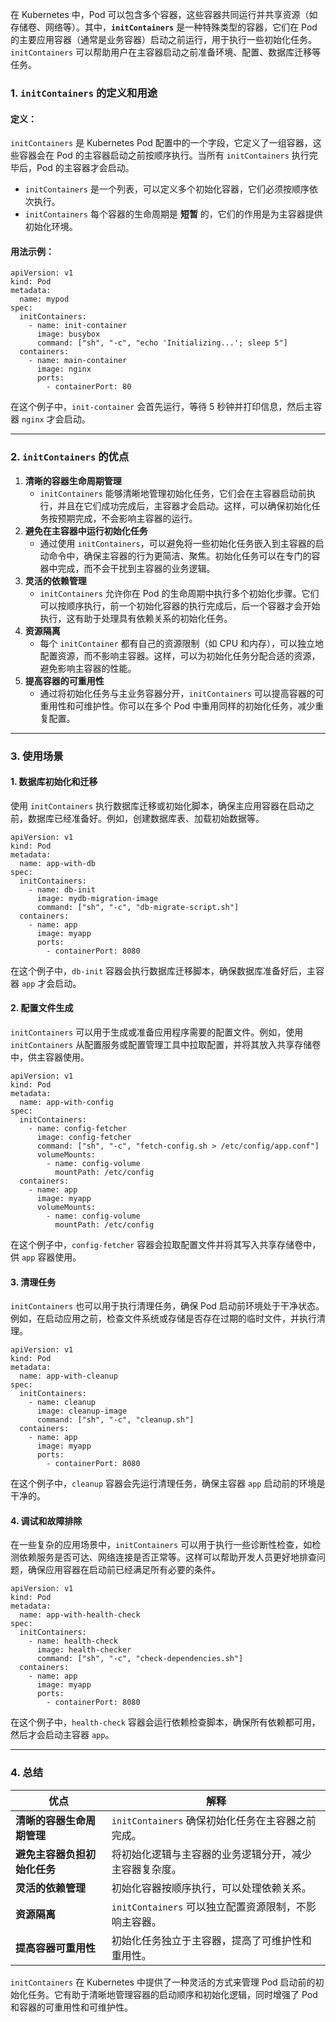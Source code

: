 在 Kubernetes 中，Pod 可以包含多个容器，这些容器共同运行并共享资源（如存储卷、网络等）。其中，**`initContainers`** 是一种特殊类型的容器，它们在 Pod 的主要应用容器（通常是业务容器）启动之前运行，用于执行一些初始化任务。`initContainers` 可以帮助用户在主容器启动之前准备环境、配置、数据库迁移等任务。

### **1. `initContainers` 的定义和用途**

#### **定义：**

`initContainers` 是 Kubernetes Pod 配置中的一个字段，它定义了一组容器，这些容器会在 Pod 的主容器启动之前按顺序执行。当所有 `initContainers` 执行完毕后，Pod 的主容器才会启动。

- `initContainers` 是一个列表，可以定义多个初始化容器，它们必须按顺序依次执行。
- `initContainers` 每个容器的生命周期是 **短暂** 的，它们的作用是为主容器提供初始化环境。

#### **用法示例：**

```
apiVersion: v1
kind: Pod
metadata:
  name: mypod
spec:
  initContainers:
    - name: init-container
      image: busybox
      command: ["sh", "-c", "echo 'Initializing...'; sleep 5"]
  containers:
    - name: main-container
      image: nginx
      ports:
        - containerPort: 80
```

在这个例子中，`init-container` 会首先运行，等待 5 秒钟并打印信息，然后主容器 `nginx` 才会启动。

------

### **2. `initContainers` 的优点**

1. **清晰的容器生命周期管理**
   - `initContainers` 能够清晰地管理初始化任务，它们会在主容器启动前执行，并且在它们成功完成后，主容器才会启动。这样，可以确保初始化任务按预期完成，不会影响主容器的运行。
2. **避免在主容器中运行初始化任务**
   - 通过使用 `initContainers`，可以避免将一些初始化任务嵌入到主容器的启动命令中，确保主容器的行为更简洁、聚焦。初始化任务可以在专门的容器中完成，而不会干扰到主容器的业务逻辑。
3. **灵活的依赖管理**
   - `initContainers` 允许你在 Pod 的生命周期中执行多个初始化步骤。它们可以按顺序执行，前一个初始化容器的执行完成后，后一个容器才会开始执行，这有助于处理具有依赖关系的初始化任务。
4. **资源隔离**
   - 每个 `initContainer` 都有自己的资源限制（如 CPU 和内存），可以独立地配置资源，而不影响主容器。这样，可以为初始化任务分配合适的资源，避免影响主容器的性能。
5. **提高容器的可重用性**
   - 通过将初始化任务与主业务容器分开，`initContainers` 可以提高容器的可重用性和可维护性。你可以在多个 Pod 中重用同样的初始化任务，减少重复配置。

------

### **3. 使用场景**

#### **1. 数据库初始化和迁移**

使用 `initContainers` 执行数据库迁移或初始化脚本，确保主应用容器在启动之前，数据库已经准备好。例如，创建数据库表、加载初始数据等。

```
apiVersion: v1
kind: Pod
metadata:
  name: app-with-db
spec:
  initContainers:
    - name: db-init
      image: mydb-migration-image
      command: ["sh", "-c", "db-migrate-script.sh"]
  containers:
    - name: app
      image: myapp
      ports:
        - containerPort: 8080
```

在这个例子中，`db-init` 容器会执行数据库迁移脚本，确保数据库准备好后，主容器 `app` 才会启动。

#### **2. 配置文件生成**

`initContainers` 可以用于生成或准备应用程序需要的配置文件。例如，使用 `initContainers` 从配置服务或配置管理工具中拉取配置，并将其放入共享存储卷中，供主容器使用。

```
apiVersion: v1
kind: Pod
metadata:
  name: app-with-config
spec:
  initContainers:
    - name: config-fetcher
      image: config-fetcher
      command: ["sh", "-c", "fetch-config.sh > /etc/config/app.conf"]
      volumeMounts:
        - name: config-volume
          mountPath: /etc/config
  containers:
    - name: app
      image: myapp
      volumeMounts:
        - name: config-volume
          mountPath: /etc/config
```

在这个例子中，`config-fetcher` 容器会拉取配置文件并将其写入共享存储卷中，供 `app` 容器使用。

#### **3. 清理任务**

`initContainers` 也可以用于执行清理任务，确保 Pod 启动前环境处于干净状态。例如，在启动应用之前，检查文件系统或存储是否存在过期的临时文件，并执行清理。

```
apiVersion: v1
kind: Pod
metadata:
  name: app-with-cleanup
spec:
  initContainers:
    - name: cleanup
      image: cleanup-image
      command: ["sh", "-c", "cleanup.sh"]
  containers:
    - name: app
      image: myapp
      ports:
        - containerPort: 8080
```

在这个例子中，`cleanup` 容器会先运行清理任务，确保主容器 `app` 启动前的环境是干净的。

#### **4. 调试和故障排除**

在一些复杂的应用场景中，`initContainers` 可以用于执行一些诊断性检查，如检测依赖服务是否可达、网络连接是否正常等。这样可以帮助开发人员更好地排查问题，确保应用容器在启动前已经满足所有必要的条件。

```
apiVersion: v1
kind: Pod
metadata:
  name: app-with-health-check
spec:
  initContainers:
    - name: health-check
      image: health-checker
      command: ["sh", "-c", "check-dependencies.sh"]
  containers:
    - name: app
      image: myapp
      ports:
        - containerPort: 8080
```

在这个例子中，`health-check` 容器会运行依赖检查脚本，确保所有依赖都可用，然后才会启动主容器 `app`。

------

### **4. 总结**

| 优点                         | 解释                                                   |
| ---------------------------- | ------------------------------------------------------ |
| **清晰的容器生命周期管理**   | `initContainers` 确保初始化任务在主容器之前完成。      |
| **避免主容器负担初始化任务** | 将初始化逻辑与主容器的业务逻辑分开，减少主容器复杂度。 |
| **灵活的依赖管理**           | 初始化容器按顺序执行，可以处理依赖关系。               |
| **资源隔离**                 | `initContainers` 可以独立配置资源限制，不影响主容器。  |
| **提高容器可重用性**         | 初始化任务独立于主容器，提高了可维护性和重用性。       |

`initContainers` 在 Kubernetes 中提供了一种灵活的方式来管理 Pod 启动前的初始化任务。它有助于清晰地管理容器的启动顺序和初始化逻辑，同时增强了 Pod 和容器的可重用性和可维护性。